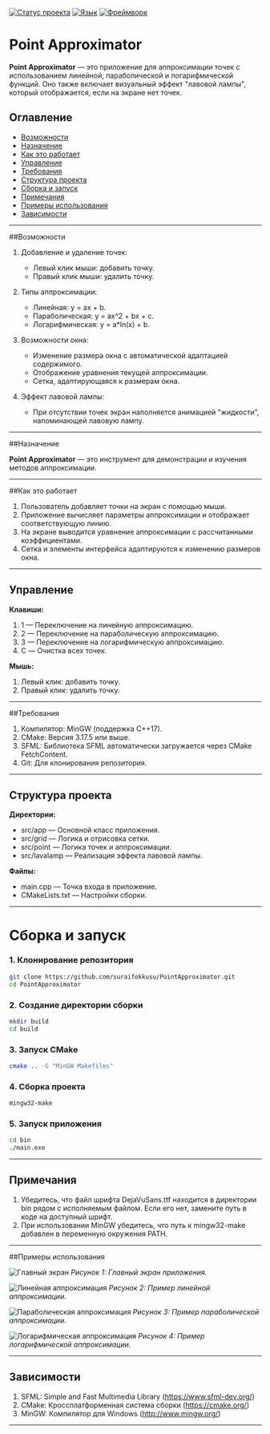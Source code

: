 [![Статус проекта](https://img.shields.io/badge/Статус-Завершен-brightgreen?style=for-the-badge)](https://github.com/yourusername/PointApproximator)
[![Язык](https://img.shields.io/badge/Язык-C++-orange?style=for-the-badge)](https://en.wikipedia.org/wiki/C%2B%2B)
[![Фреймворк](https://img.shields.io/badge/Фреймворк-SFML-red?style=for-the-badge)](https://www.sfml-dev.org/)
# Point Approximator

**Point Approximator** — это приложение для аппроксимации точек с использованием линейной, параболической и логарифмической функций. Оно также включает визуальный эффект "лавовой лампы", который отображается, если на экране нет точек.

## Оглавление

- [Возможности](#возможности)
- [Назначение](#назначение)
- [Как это работает](#как-это-работает)
- [Управление](#управление)
- [Требования](#требования)
- [Структура проекта](#структура-проекта)
- [Сборка и запуск](#сборка-и-запуск)
- [Примечания](#примечания)
- [Примеры использования](#примеры-использования)
- [Зависимости](#зависимости)
---

##Возможности

1. Добавление и удаление точек:
   - Левый клик мыши: добавить точку.
   - Правый клик мыши: удалить точку.

2. Типы аппроксимации:
   - Линейная: y = ax + b.
   - Параболическая: y = ax^2 + bx + c.
   - Логарифмическая: y = a*ln(x) + b.

3. Возможности окна:
   - Изменение размера окна с автоматической адаптацией содержимого.
   - Отображение уравнения текущей аппроксимации.
   - Сетка, адаптирующаяся к размерам окна.

4. Эффект лавовой лампы:
   - При отсутствии точек экран наполняется анимацией "жидкости", напоминающей лавовую лампу.

---

##Назначение

**Point Approximator** — это инструмент для демонстрации и изучения методов аппроксимации. 

---

##Как это работает

1. Пользователь добавляет точки на экран с помощью мыши.
2. Приложение вычисляет параметры аппроксимации и отображает соответствующую линию.
3. На экране выводится уравнение аппроксимации с рассчитанными коэффициентами.
4. Сетка и элементы интерфейса адаптируются к изменению размеров окна.

---

## Управление

**Клавиши:**
1. 1 — Переключение на линейную аппроксимацию.
2. 2 — Переключение на параболическую аппроксимацию.
3. 3 — Переключение на логарифмическую аппроксимацию.
4. C — Очистка всех точек.

**Мышь:**
1. Левый клик: добавить точку.
2. Правый клик: удалить точку.

---

##Требования

1. Компилятор: MinGW (поддержка C++17).
2. CMake: Версия 3.17.5 или выше.
3. SFML: Библиотека SFML автоматически загружается через CMake FetchContent.
4. Git: Для клонирования репозитория.

---

## Структура проекта

**Директории:**
- src/app — Основной класс приложения.
- src/grid — Логика и отрисовка сетки.
- src/point — Логика точек и аппроксимации.
- src/lavalamp — Реализация эффекта лавовой лампы.

**Файлы:**
- main.cpp — Точка входа в приложение.
- CMakeLists.txt — Настройки сборки.

---

# Сборка и запуск

### 1. Клонирование репозитория
```bash
git clone https://github.com/suraifokkusu/PointApproximator.git
cd PointApproximator
```

### 2. Создание директории сборки
```bash
mkdir build
cd build
```

### 3. Запуск CMake
```bash
cmake .. -G "MinGW Makefiles"
```

### 4. Сборка проекта
```bash
mingw32-make
```

### 5. Запуск приложения
```bash
cd bin
./main.exe
```

---

## Примечания

1. Убедитесь, что файл шрифта DejaVuSans.ttf находится в директории bin рядом с исполняемым файлом. Если его нет, замените путь в коде на доступный шрифт.
2. При использовании MinGW убедитесь, что путь к mingw32-make добавлен в переменную окружения PATH.

---

##Примеры использования

![Главный экран](img/main.png)
*Рисунок 1: Главный экран приложения.*

![Линейная аппроксимация](img/linear.png)
*Рисунок 2: Пример линейной аппроксимации.*

![Параболическая аппроксимация](img/parabolic.png)
*Рисунок 3: Пример параболической аппроксимации.*

![Логарифмическая аппроксимация](img/logarithmic.png)
*Рисунок 4: Пример логарифмической аппроксимации.*

---

## Зависимости

1. SFML: Simple and Fast Multimedia Library (https://www.sfml-dev.org/)
2. CMake: Кроссплатформенная система сборки (https://cmake.org/)
3. MinGW: Компилятор для Windows (http://www.mingw.org/)

---


